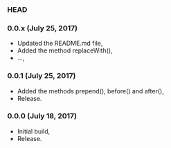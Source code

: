 ### HEAD

### 0.0.x (July 25, 2017)

  * Updated the README.md file,
  * Added the method replaceWith(),
  * ...,


### 0.0.1 (July 25, 2017)

  * Added the methods prepend(), before() and after(),
  * Release.


### 0.0.0 (July 18, 2017)

  * Initial build,
  * Release.
